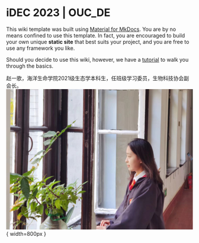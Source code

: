 # iDEC 2023 | OUC_DE

This wiki template was built using [Material for MkDocs](https://squidfunk.github.io/mkdocs-material/). You are by no means confined to use this template. In fact, you are encouraged to build your own unique **static site** that best suits your project, and you are free to use any framework you like.

Should you decide to use this wiki, however, we have a [tutorial](https://wiki.idec.io/team_wiki/mkdocs/) to walk you through the basics.

赵一歌，海洋生命学院2021级生态学本科生，任班级学习委员，生物科技协会副会长。
![dummy image](img/me.jpg){ width=800px }
